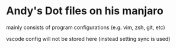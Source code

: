 # Andy's Dot files on his manjaro

mainly consists of program configurations (e.g. vim, zsh, git, etc)

vscode config will not be stored here (instead setting sync is used)

